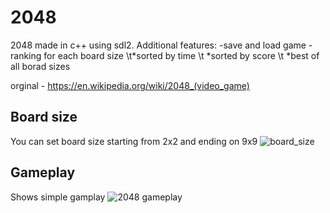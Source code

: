 # 2048
2048 made in c++ using sdl2.
Additional features:
-save and load game
-ranking for each board size
\t*sorted by time
\t *sorted by score
\t *best of all borad sizes

orginal - https://en.wikipedia.org/wiki/2048_(video_game)

## Board size
You can set board size starting from 2x2 and ending on 9x9 
![board_size](https://user-images.githubusercontent.com/43093880/59157607-df30bf80-8aad-11e9-98ca-1f59b1e6bc7a.gif)
## Gameplay
Shows simple gamplay
![2048 gameplay](https://user-images.githubusercontent.com/43093880/59157671-bc52db00-8aae-11e9-9b38-5c5df624c990.gif)
